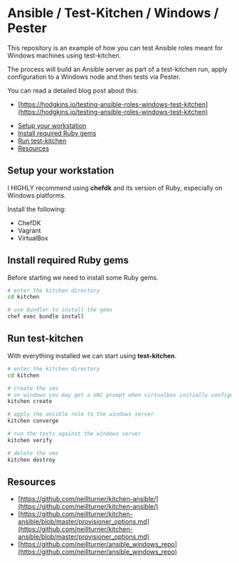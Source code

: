 # Ansible / Test-Kitchen / Windows / Pester

This repository is an example of how you can test Ansible roles meant for Windows machines using test-kitchen.

The process will build an Ansible server as part of a test-kitchen run, apply configuration to a Windows node and then tests via Pester.

You can read a detailed blog post about this:
* [https://hodgkins.io/testing-ansible-roles-windows-test-kitchen](https://hodgkins.io/testing-ansible-roles-windows-test-kitchen)

<!-- TOC depthFrom:2 -->

- [Setup your workstation](#setup-your-workstation)
- [Install required Ruby gems](#install-required-ruby-gems)
- [Run test-kitchen](#run-test-kitchen)
- [Resources](#resources)

<!-- /TOC -->

## Setup your workstation

I HIGHLY recommend using **chefdk** and its version of Ruby, especially on Windows platforms.

Install the following:
* ChefDK
* Vagrant
* VirtualBox

## Install required Ruby gems

Before starting we need to install some Ruby gems.

```bash
# enter the kitchen directory
cd kitchen

# use bundler to install the gems
chef exec bundle install
```

## Run test-kitchen

With everything installed we can start using **test-kitchen**.

```bash
# enter the kitchen directory
cd kitchen

# create the vms
# on windows you may get a UAC prompt when virtualbox initially configures networking 
kitchen create

# apply the ansible role to the windows server
kitchen converge

# run the tests against the windows server
kitchen verify

# delete the vms
kitchen destroy
```

## Resources
* [https://github.com/neillturner/kitchen-ansible/](https://github.com/neillturner/kitchen-ansible/)
* [https://github.com/neillturner/kitchen-ansible/blob/master/provisioner_options.md](https://github.com/neillturner/kitchen-ansible/blob/master/provisioner_options.md)
* [https://github.com/neillturner/ansible_windows_repo](https://github.com/neillturner/ansible_windows_repo)
